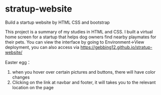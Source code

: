 # stratup-website
Build a startup website by HTML CSS and bootstrap

This project is a summary of my studies in HTML and CSS. 
I built a virtual home screen for a startup that helps dog owners find nearby playmates for their pets.
You can view the interface by going to Environment->View deployment, you can also access via https://gebbing12.github.io/stratup-website/

Easter egg：
1. when you hover over certain pictures and buttons, there will have color changes
2. Clicking on the link at navbar and footer, it will takes you to the relevant location on the page
